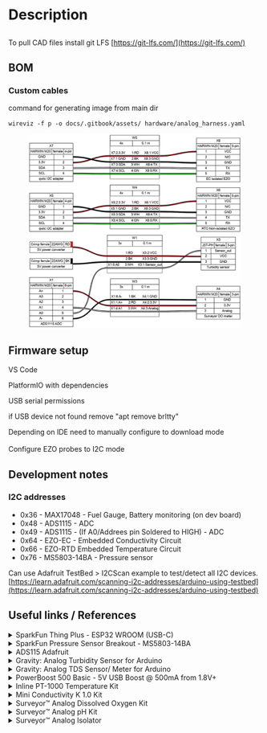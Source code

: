 # Description

##

##

To pull CAD files install git LFS [https://git-lfs.com/](https://git-lfs.com/)

## BOM

### Custom cables

command for generating image from main dir

```
wireviz -f p -o docs/.gitbook/assets/ hardware/analog_harness.yaml
```

<figure><img src=".gitbook/assets/analog_harness.png" alt=""><figcaption></figcaption></figure>

## Firmware setup

VS Code

PlatformIO with dependencies

USB serial permissions

if USB device not found remove "apt remove brltty"

Depending on IDE need to manually configure to download mode\
\
Configure EZO probes to I2C mode

## Development notes

### I2C addresses

* 0x36 - MAX17048 - Fuel Gauge, Battery monitoring (on dev board)
* 0x48 - ADS1115 - ADC
* 0x49 - ADS1115 - (If A0/Addrees pin Soldered to HIGH) - ADC
* 0x64 - EZO-EC - Embedded Conductivity Circuit
* 0x66 - EZO-RTD Embedded Temperature Circuit
* 0x76 - MS5803-14BA - Pressure sensor

Can use Adafruit TestBed > I2CScan example to test/detect all I2C devices. [https://learn.adafruit.com/scanning-i2c-addresses/arduino-using-testbed](https://learn.adafruit.com/scanning-i2c-addresses/arduino-using-testbed)

## Useful links / References

<details>

<summary>SparkFun Thing Plus - ESP32 WROOM (USB-C)</summary>

* Sparkfun [https://www.sparkfun.com/products/20168](https://www.sparkfun.com/products/20168)
* Schematic [https://cdn.sparkfun.com/assets/5/9/7/4/1/SparkFun\_Thing\_Plus\_ESP32-WROOM\_C\_schematic2.pdf](https://cdn.sparkfun.com/assets/5/9/7/4/1/SparkFun\_Thing\_Plus\_ESP32-WROOM\_C\_schematic2.pdf)
* Graphical datasheet [https://cdn.sparkfun.com/assets/3/9/5/f/e/SparkFun\_Thing\_Plus\_ESP32\_WROOM\_C\_graphical\_datasheet2.pdf](https://cdn.sparkfun.com/assets/3/9/5/f/e/SparkFun\_Thing\_Plus\_ESP32\_WROOM\_C\_graphical\_datasheet2.pdf)
* GitHub Hardware repositore with firmware test for hardware features [https://github.com/sparkfun/SparkFun\_Thing\_Plus\_ESP32\_WROOM\_C](https://github.com/sparkfun/SparkFun\_Thing\_Plus\_ESP32\_WROOM\_C)

</details>

<details>

<summary>SparkFun Pressure Sensor Breakout - MS5803-14BA</summary>

* Sparkfun [https://www.sparkfun.com/products/12909](https://www.sparkfun.com/products/12909)
* Schematic - [https://cdn.sparkfun.com/datasheets/Sensors/Weather/MS5803-14BA\_Breakout\_v10.pdf](https://cdn.sparkfun.com/datasheets/Sensors/Weather/MS5803-14BA\_Breakout\_v10.pdf)
* Datasheet [https://cdn.sparkfun.com/datasheets/Sensors/Weather/ms5803\_14ba.pdf](https://cdn.sparkfun.com/datasheets/Sensors/Weather/ms5803\_14ba.pdf)

</details>

<details>

<summary>ADS115 Adafruit</summary>

* downloads [https://learn.adafruit.com/adafruit-4-channel-adc-breakouts/downloads](https://learn.adafruit.com/adafruit-4-channel-adc-breakouts/downloads)
* Pinouts [https://learn.adafruit.com/adafruit-4-channel-adc-breakouts/pinouts](https://learn.adafruit.com/adafruit-4-channel-adc-breakouts/pinouts)

</details>

<details>

<summary>Gravity: Analog Turbidity Sensor for Arduino</summary>

* DFRobot [https://www.dfrobot.com/product-1394.html](https://www.dfrobot.com/product-1394.html)
* DFRobot wiki [https://wiki.dfrobot.com/Turbidity\_sensor\_SKU\_\_SEN0189](https://wiki.dfrobot.com/Turbidity\_sensor\_SKU\_\_SEN0189)
* Sensor [https://dfimg.dfrobot.com/nobody/wiki/8e585d98aafe2bab22be39c5b68165c5.pdf](https://dfimg.dfrobot.com/nobody/wiki/8e585d98aafe2bab22be39c5b68165c5.pdf)
* Schematic [https://github.com/Arduinolibrary/DFRobot\_Turbidity\_sensor/blob/master/SEN0189%20Turbidity%20sensor%28V1.0%29%20schematic.pdf](https://github.com/Arduinolibrary/DFRobot\_Turbidity\_sensor/blob/master/SEN0189%20Turbidity%20sensor\(V1.0\)%20schematic.pdf)
* Probe [https://raw.githubusercontent.com/Arduinolibrary/DFRobot\_Turbidity\_sensor/master/Probe\_Dimension.png](https://raw.githubusercontent.com/Arduinolibrary/DFRobot\_Turbidity\_sensor/master/Probe\_Dimension.png)
* Adapter [https://raw.githubusercontent.com/Arduinolibrary/DFRobot\_Turbidity\_sensor/master/Adapter\_Dimension.png](https://raw.githubusercontent.com/Arduinolibrary/DFRobot\_Turbidity\_sensor/master/Adapter\_Dimension.png)

</details>

<details>

<summary>Gravity: Analog TDS Sensor/ Meter for Arduino</summary>

* DFRobot [https://www.dfrobot.com/product-1662.html](https://www.dfrobot.com/product-1662.html)
* DFRobot wiki [https://wiki.dfrobot.com/Gravity\_\_Analog\_TDS\_Sensor\_\_\_Meter\_For\_Arduino\_SKU\_\_SEN0244](https://wiki.dfrobot.com/Gravity\_\_Analog\_TDS\_Sensor\_\_\_Meter\_For\_Arduino\_SKU\_\_SEN0244)
* Schematic [https://raw.githubusercontent.com/Arduinolibrary/Gravity\_Analog\_TDS\_Sensor\_For\_Arduino/master/Analog%20TDS%20Sensor(V1.0)%20Schematic.pdf](https://raw.githubusercontent.com/Arduinolibrary/Gravity\_Analog\_TDS\_Sensor\_For\_Arduino/master/Analog%20TDS%20Sensor\(V1.0\)%20Schematic.pdf)
* Adapter layout [https://raw.githubusercontent.com/Arduinolibrary/Gravity\_Analog\_TDS\_Sensor\_For\_Arduino/master/Analog%20TDS%20Sensor(V1.0)%20Layout.pdf](https://raw.githubusercontent.com/Arduinolibrary/Gravity\_Analog\_TDS\_Sensor\_For\_Arduino/master/Analog%20TDS%20Sensor\(V1.0\)%20Layout.pdf)
* GitHub library [https://github.com/DFRobot/GravityTDS](https://github.com/DFRobot/GravityTDS)

</details>

<details>

<summary>PowerBoost 500 Basic - 5V USB Boost @ 500mA from 1.8V+</summary>

* Adafruit [https://www.adafruit.com/product/1903](https://www.adafruit.com/product/1903)
* Schematic [https://cdn-learn.adafruit.com/assets/assets/000/017/017/original/adafruit\_products\_tps61090.png?1401312193](https://cdn-learn.adafruit.com/assets/assets/000/017/017/original/adafruit\_products\_tps61090.png?1401312193)
* Datasheet [https://cdn-shop.adafruit.com/datasheets/tps61090.pdf](https://cdn-shop.adafruit.com/datasheets/tps61090.pdf)

</details>

<details>

<summary>Inline PT-1000 Temperature Kit</summary>

* AtlasScientific [https://atlas-scientific.com/kits/inline-temperature-kit/](https://atlas-scientific.com/kits/inline-temperature-kit/)
* EZO™ RTD Circuit Datasheet [https://files.atlas-scientific.com/EZO\_RTD\_Datasheet.pdf](https://files.atlas-scientific.com/EZO\_RTD\_Datasheet.pdf)
* PT-1000 Temperature Probe Datasheet [https://files.atlas-scientific.com/PT-1000-probe.pdf](https://files.atlas-scientific.com/PT-1000-probe.pdf)
* EZO™ Carrier Board Specsheet [https://files.atlas-scientific.com/EZO-carrier-board-non-isolated.pdf](https://files.atlas-scientific.com/EZO-carrier-board-non-isolated.pdf)
* Github I2C library [https://github.com/Atlas-Scientific/Ezo\_I2c\_lib](https://github.com/Atlas-Scientific/Ezo\_I2c\_lib)
* I2C Sample code [https://files.atlas-scientific.com/Ardunio-I2C-RTD-sample-code.pdf](https://files.atlas-scientific.com/Ardunio-I2C-RTD-sample-code.pdf)

</details>

<details>

<summary>Mini Conductivity K 1.0 Kit</summary>

* AtlasScientific [https://atlas-scientific.com/kits/mini-conductivity-k-1-0-kit/](https://atlas-scientific.com/kits/mini-conductivity-k-1-0-kit/)
* EZO™ Conductivity Circuit Datasheet [https://files.atlas-scientific.com/EC\_EZO\_Datasheet.pdf](https://files.atlas-scientific.com/EC\_EZO\_Datasheet.pdf)
* Mini Conductivity Probe K 1.0 Datasheet [https://files.atlas-scientific.com/Mini\_EC\_K\_1.0\_probe.pdf](https://files.atlas-scientific.com/Mini\_EC\_K\_1.0\_probe.pdf)
* Electrically Isolated EZO™ Carrier Board Datasheet [https://files.atlas-scientific.com/electrically-isolated-ezo-carrier-board.pdf](https://files.atlas-scientific.com/electrically-isolated-ezo-carrier-board.pdf)
* EZO™ Conductivity Accuracy Graph [https://files.atlas-scientific.com/conductivity\_accuracy\_graph.pdf](https://files.atlas-scientific.com/conductivity\_accuracy\_graph.pdf)
* Wiring Diagram [https://files.atlas-scientific.com/ezo-ec-wiringdiagram.pdf](https://files.atlas-scientific.com/ezo-ec-wiringdiagram.pdf)
* How to properly cut your probe cable [https://files.atlas-scientific.com/how-to-properly-cut-probe-cables.pdf](https://files.atlas-scientific.com/how-to-properly-cut-probe-cables.pdf)
* I2C sample code [https://files.atlas-scientific.com/Ardunio-I2C-EC-sample-code.pdf](https://files.atlas-scientific.com/Ardunio-I2C-EC-sample-code.pdf)
* EZO I2C Library [https://github.com/Atlas-Scientific/Ezo\_I2c\_lib](https://github.com/Atlas-Scientific/Ezo\_I2c\_lib)
* I2C mode selection [https://www.instructables.com/UART-AND-I2C-MODE-SWITCHING-FOR-ATLAS-SCIENTIFIC-E/](https://www.instructables.com/UART-AND-I2C-MODE-SWITCHING-FOR-ATLAS-SCIENTIFIC-E/)

</details>

<details>

<summary>Surveyor™ Analog Dissolved Oxygen Kit</summary>

* AtlasScientific [https://atlas-scientific.com/kits/surveyor-analog-do-kit/](https://atlas-scientific.com/kits/surveyor-analog-do-kit/)
* Surveyor™ Analog D.O. Meter Datasheet [https://files.atlas-scientific.com/Surveyor-DO-datasheet.pdf](https://files.atlas-scientific.com/Surveyor-DO-datasheet.pdf)
* Mini Lab Grade Dissolved Oxygen Probe Datasheet [https://files.atlas-scientific.com/Mini\_DO\_probe.pdf](https://files.atlas-scientific.com/Mini\_DO\_probe.pdf)
* Dissolved Oxygen | Common Mistakes | Air Bubble [https://youtu.be/1I1Sk9pt47c](https://youtu.be/1I1Sk9pt47c)
* Dissolved Oxygen | Common Mistakes | Stagnant vs Moving Water [https://youtu.be/d9zkxkv55SE](https://youtu.be/d9zkxkv55SE)
* Dissolved Oxygen | Common Mistakes | Damaged Membrane [https://youtu.be/PiXnvrTnVjs](https://youtu.be/PiXnvrTnVjs)
* Dissolved Oxygen Calculator [https://atlas-scientific.com/dissolved-oxygen-calculator](https://atlas-scientific.com/dissolved-oxygen-calculator)
* Arduino Sample Code [https://files.atlas-scientific.com/surveyor-DO-ardunio-code.pdf](https://files.atlas-scientific.com/surveyor-DO-ardunio-code.pdf)

</details>

<details>

<summary>Surveyor™ Analog pH Kit</summary>

* AtlastScientific [https://atlas-scientific.com/kits/surveyor-analog-ph-kit/](https://atlas-scientific.com/kits/surveyor-analog-ph-kit/)
* Surveyor™ Analog pH Sensor / Meter Datasheet [https://files.atlas-scientific.com/Surveyor-pH-datasheet.pdf](https://files.atlas-scientific.com/Surveyor-pH-datasheet.pdf)
* Consumer Grade pH Probe Datasheet [https://files.atlas-scientific.com/consumer-grade-pH-probe.pdf](https://files.atlas-scientific.com/consumer-grade-pH-probe.pdf)
* pH Temperature Compensation Calculator [https://atlas-scientific.com/ph-temperature-calculator/](https://atlas-scientific.com/ph-temperature-calculator/)
* Arduino Sample Code [https://files.atlas-scientific.com/surveyor-pH-ardunio-code.pdf](https://files.atlas-scientific.com/surveyor-pH-ardunio-code.pdf)
*

</details>

<details>

<summary>Surveyor™ Analog Isolator</summary>

* AtlasScientific [https://atlas-scientific.com/carrier-boards/surveyor-analog-isolator/](https://atlas-scientific.com/carrier-boards/surveyor-analog-isolator/)
* Surveyor™ Analog Isolator Datasheet [https://files.atlas-scientific.com/Surveyor\_analog\_isolator\_datasheet.pdf](https://files.atlas-scientific.com/Surveyor\_analog\_isolator\_datasheet.pdf)
* Arduino Sample Code [https://files.atlas-scientific.com/atlas\_surveyor.zip](https://files.atlas-scientific.com/atlas\_surveyor.zip)
* Surveyor™ Analog Isolator 3D model (\*step) [https://files.atlas-scientific.com/ISO-Gravity.zip](https://files.atlas-scientific.com/ISO-Gravity.zip)

</details>
